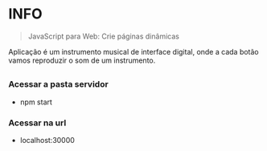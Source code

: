 # INFO
> JavaScript para Web: Crie páginas dinâmicas

Aplicação é um instrumento musical de interface digital, onde a cada botão vamos reproduzir o som de um instrumento.

## 


### Acessar a pasta servidor
* npm start

### Acessar na url
* localhost:30000

